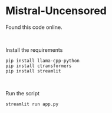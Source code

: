 # Mistral-Uncensored
Found this code online.

<br>

Install the requirements
```
pip install llama-cpp-python
pip install ctransformers
pip install streamlit
```

<br>

Run the script
```
streamlit run app.py
```
